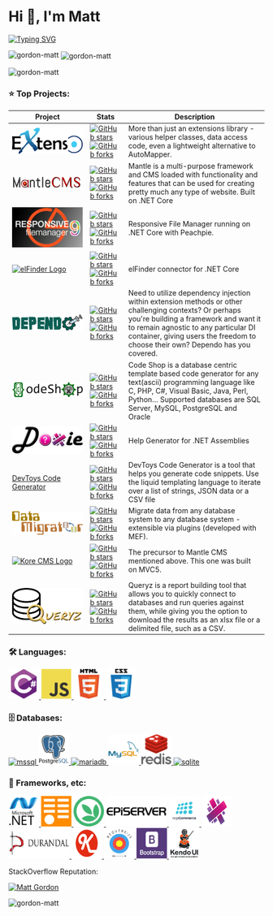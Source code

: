 # Hi 👋, I'm Matt

[![Typing SVG](https://readme-typing-svg.demolab.com?font=Fira+Code&pause=1000&vCenter=true&width=475&lines=BSc+in+Computer+Science;Microsoft+Certified+Solution+Developer;C%23+%7C+JavaScript+%7C+SQL)](https://gordon-matt.github.io/MyResume)

<p><img align="left" src="https://github-readme-stats.vercel.app/api/top-langs?username=gordon-matt&show_icons=true&theme=dark&title_color=ffffff&text_color=ffffff&locale=en&layout=compact" alt="gordon-matt" /></p>
<p>&nbsp;<img align="center" src="https://github-readme-stats.vercel.app/api?username=gordon-matt&show_icons=true&theme=dark&locale=en" alt="gordon-matt" /></p>
<p><img align="center" src="https://github-readme-streak-stats.herokuapp.com/?user=gordon-matt&theme=dark" alt="gordon-matt" /></p>

<h3 align="left">⭐ Top Projects:</h3>

| Project | Stats | Description |
|---------|-------|-------------|
| [![Extenso Logo](https://github.com/gordon-matt/Extenso/raw/master/_Misc/ExtensoLogo.png)](https://github.com/gordon-matt/Extenso) | [![GitHub stars](https://img.shields.io/github/stars/gordon-matt/Extenso?style=social)](https://github.com/gordon-matt/Extenso/stargazers)[![GitHub forks](https://img.shields.io/github/forks/gordon-matt/Extenso?style=social)](https://github.com/gordon-matt/Extenso/network/members) | More than just an extensions library - various helper classes, data access code, even a lightweight alternative to AutoMapper. |
| [![Mantle CMS Logo](https://github.com/gordon-matt/MantleCMS/raw/master/MantleCMS/wwwroot/img/logo.png)](https://github.com/gordon-matt/MantleCMS) | [![GitHub stars](https://img.shields.io/github/stars/gordon-matt/MantleCMS?style=social)](https://github.com/gordon-matt/MantleCMS/stargazers)[![GitHub forks](https://img.shields.io/github/forks/gordon-matt/MantleCMS?style=social)](https://github.com/gordon-matt/MantleCMS/network/members) | Mantle is a multi-purpose framework and CMS loaded with functionality and features that can be used for creating pretty much any type of website. Built on .NET Core |
| [![Responsive File Manager Logo](https://github.com/gordon-matt/peachpie-responsive-file-manager/raw/master/Misc/logo.png)](https://github.com/gordon-matt/peachpie-responsive-file-manager) | [![GitHub stars](https://img.shields.io/github/stars/gordon-matt/peachpie-responsive-file-manager?style=social)](https://github.com/gordon-matt/peachpie-responsive-file-manager/stargazers)[![GitHub forks](https://img.shields.io/github/forks/gordon-matt/peachpie-responsive-file-manager?style=social)](https://github.com/gordon-matt/peachpie-responsive-file-manager/network/members) | Responsive File Manager running on .NET Core with Peachpie. |
| [![elFinder Logo](https://github.com/gordon-matt/elFinder.NetCore/raw/master/_Misc/Logo.png)](https://github.com/gordon-matt/elFinder.NetCore) | [![GitHub stars](https://img.shields.io/github/stars/gordon-matt/elFinder.NetCore?style=social)](https://github.com/gordon-matt/elFinder.NetCore/stargazers)[![GitHub forks](https://img.shields.io/github/forks/gordon-matt/elFinder.NetCore?style=social)](https://github.com/gordon-matt/elFinder.NetCore/network/members) | elFinder connector for .NET Core |
| [![Dependo Logo](https://github.com/gordon-matt/Dependo/raw/master/_Misc/Logo.png)](https://github.com/gordon-matt/Dependo) | [![GitHub stars](https://img.shields.io/github/stars/gordon-matt/Dependo?style=social)](https://github.com/gordon-matt/Dependo/stargazers) [![GitHub forks](https://img.shields.io/github/forks/gordon-matt/Dependo?style=social)](https://github.com/gordon-matt/Dependo/network/members) | Need to utilize dependency injection within extension methods or other challenging contexts? Or perhaps you're building a framework and want it to remain agnostic to any particular DI container, giving users the freedom to choose their own? Dependo has you covered. |
| [![CodeShop Logo](https://github.com/gordon-matt/CodeShop/raw/main/Misc/Logo.jpg)](https://github.com/gordon-matt/CodeShop) | [![GitHub stars](https://img.shields.io/github/stars/gordon-matt/CodeShop?style=social)](https://github.com/gordon-matt/CodeShop/stargazers)[![GitHub forks](https://img.shields.io/github/forks/gordon-matt/CodeShop?style=social)](https://github.com/gordon-matt/CodeShop/network/members) | Code Shop is a database centric template based code generator for any text(ascii) programming language like C, PHP, C#, Visual Basic, Java, Perl, Python… Supported databases are SQL Server, MySQL, PostgreSQL and Oracle |
| [![Doxie Logo](https://github.com/gordon-matt/Doxie/raw/master/_Misc/logos/Doxie.png)](https://github.com/gordon-matt/Doxie) | [![GitHub stars](https://img.shields.io/github/stars/gordon-matt/Doxie?style=social)](https://github.com/gordon-matt/Doxie/stargazers)[![GitHub forks](https://img.shields.io/github/forks/gordon-matt/Doxie?style=social)](https://github.com/gordon-matt/Doxie/network/members) | Help Generator for .NET Assemblies |
| [DevToys Code Generator](https://github.com/gordon-matt/Heroicsoft.DevToys.CodeGenerator) | [![GitHub stars](https://img.shields.io/github/stars/gordon-matt/Heroicsoft.DevToys.CodeGenerator?style=social)](https://github.com/gordon-matt/Heroicsoft.DevToys.CodeGenerator/stargazers)[![GitHub forks](https://img.shields.io/github/forks/gordon-matt/Heroicsoft.DevToys.CodeGenerator?style=social)](https://github.com/gordon-matt/Heroicsoft.DevToys.CodeGenerator/network/members) | DevToys Code Generator is a tool that helps you generate code snippets. Use the liquid templating language to iterate over a list of strings, JSON data or a CSV file |
| [![Data Migrator Logo](https://github.com/gordon-matt/DataMigrator/raw/master/_Misc/Logo.png)](https://github.com/gordon-matt/DataMigrator) | [![GitHub stars](https://img.shields.io/github/stars/gordon-matt/DataMigrator?style=social)](https://github.com/gordon-matt/DataMigrator/stargazers)[![GitHub forks](https://img.shields.io/github/forks/gordon-matt/DataMigrator?style=social)](https://github.com/gordon-matt/DataMigrator/network/members) | Migrate data from any database system to any database system - extensible via plugins (developed with MEF). |
| [![Kore CMS Logo](https://github.com/Widecommerce/kore-cms/raw/master/KoreCMS/Media/kore-logo-light.png)](https://github.com/gordon-matt/KoreCMS) | [![GitHub stars](https://img.shields.io/github/stars/gordon-matt/KoreCMS?style=social)](https://github.com/gordon-matt/KoreCMS/stargazers)[![GitHub forks](https://img.shields.io/github/forks/gordon-matt/KoreCMS?style=social)](https://github.com/gordon-matt/KoreCMS/network/members) | The precursor to Mantle CMS mentioned above. This one was built on MVC5. |
| [![Queryz Logo](https://github.com/gordon-matt/Queryz/raw/main/_Misc/Logo.png)](https://github.com/gordon-matt/Queryz) | [![GitHub stars](https://img.shields.io/github/stars/gordon-matt/Queryz?style=social)](https://github.com/gordon-matt/Queryz/stargazers)[![GitHub forks](https://img.shields.io/github/forks/gordon-matt/Queryz?style=social)](https://github.com/gordon-matt/Queryz/network/members) | Queryz is a report building tool that allows you to quickly connect to databases and run queries against them, while giving you the option to download the results as an xlsx file or a delimited file, such as a CSV. |

<h3 align="left">🛠️ Languages:</h3>
<p align="left">
    <a href="https://www.w3schools.com/cs/" target="_blank" rel="noreferrer">
        <img src="https://raw.githubusercontent.com/devicons/devicon/master/icons/csharp/csharp-original.svg" alt="csharp" width="60" height="60"/>
    </a>
    <a href="https://developer.mozilla.org/en-US/docs/Web/JavaScript" target="_blank" rel="noreferrer">
        <img src="https://raw.githubusercontent.com/devicons/devicon/master/icons/javascript/javascript-original.svg" alt="javascript" width="60" height="60"/>
    </a>
    <a href="https://www.w3.org/html/" target="_blank" rel="noreferrer">
        <img src="https://raw.githubusercontent.com/devicons/devicon/master/icons/html5/html5-original-wordmark.svg" alt="html5" width="60" height="60"/>
    </a>
    <a href="https://www.w3schools.com/css/" target="_blank" rel="noreferrer">
        <img src="https://raw.githubusercontent.com/devicons/devicon/master/icons/css3/css3-original-wordmark.svg" alt="css3" width="60" height="60"/>
    </a>
</p>

### 🗄️ Databases:

<p align="left">
	<a href="https://www.microsoft.com/en-us/sql-server" target="_blank" rel="noreferrer">
		<img src="https://www.svgrepo.com/show/303229/microsoft-sql-server-logo.svg" alt="mssql" width="60" height="60"/>
	</a>
	<a href="https://www.postgresql.org" target="_blank" rel="noreferrer">
		<img src="https://raw.githubusercontent.com/devicons/devicon/master/icons/postgresql/postgresql-original-wordmark.svg" alt="postgresql" width="60" height="60"/>
	</a>
	<a href="https://mariadb.org/" target="_blank" rel="noreferrer">
		<img src="https://www.vectorlogo.zone/logos/mariadb/mariadb-icon.svg" alt="mariadb" width="60" height="60"/>
	</a>
	<a href="https://www.mysql.com/" target="_blank" rel="noreferrer">
		<img src="https://raw.githubusercontent.com/devicons/devicon/master/icons/mysql/mysql-original-wordmark.svg" alt="mysql" width="60" height="60"/>
	</a>
	<a href="https://redis.io" target="_blank" rel="noreferrer">
		<img src="https://raw.githubusercontent.com/devicons/devicon/master/icons/redis/redis-original-wordmark.svg" alt="redis" width="60" height="60"/>
	</a>
	<a href="https://www.sqlite.org/" target="_blank" rel="noreferrer">
		<img src="https://www.vectorlogo.zone/logos/sqlite/sqlite-icon.svg" alt="sqlite" width="60" height="60"/>
	</a>
</p>

<h3 align="left">🧰 Frameworks, etc:</h3>
<p align="left">
    <a href="https://dotnet.microsoft.com/" target="_blank" rel="noreferrer">
        <img src="https://raw.githubusercontent.com/devicons/devicon/master/icons/dot-net/dot-net-original-wordmark.svg" alt="dotnet" width="60" height="60"/>
    </a>
    <a href="https://www.odata.org/" target="_blank" rel="noreferrer">
        <img src="https://github.com/gordon-matt/gordon-matt/blob/master/img/odata.png" alt="odata" width="60" height="60"/>
    </a>
    <a href="https://orchardcore.net/" target="_blank" rel="noreferrer">
        <img src="https://github.com/gordon-matt/gordon-matt/blob/master/img/orchard.png" alt="orchard-cms" width="60" height="60"/>
    </a>
    <a href="https://www.optimizely.com/" target="_blank" rel="noreferrer">
        <img src="https://github.com/gordon-matt/gordon-matt/blob/master/img/episerver.png" alt="episerver-cms" width="120" height="60"/>
    </a>
    <a href="https://www.nopcommerce.com/" target="_blank" rel="noreferrer">
        <img src="https://github.com/gordon-matt/gordon-matt/blob/master/img/nopCommerce.png" alt="nopcommerce" width="60" height="60"/>
    </a>
    <a href="https://aurelia.io/" target="_blank" rel="noreferrer">
        <img src="https://github.com/gordon-matt/gordon-matt/blob/master/img/aurelia.jpg" alt="aurelia" width="60" height="60"/>
    </a>
    <a href="https://web.archive.org/web/20141227005720/http://durandaljs.com/" target="_blank" rel="noreferrer">
        <img src="https://github.com/gordon-matt/gordon-matt/blob/master/img/durandal.png" alt="durandal" width="120" height="60"/>
    </a>
    <a href="https://knockoutjs.com/" target="_blank" rel="noreferrer">
        <img src="https://github.com/gordon-matt/gordon-matt/blob/master/img/knockout.png" alt="knockoutjs" width="60" height="60"/>
    </a>
    <a href="https://requirejs.org/" target="_blank" rel="noreferrer">
        <img src="https://github.com/gordon-matt/gordon-matt/blob/master/img/requirejs.png" alt="requirejs" width="60" height="60"/>
    </a>
    <a href="https://getbootstrap.com" target="_blank" rel="noreferrer">
	<img src="https://github.com/gordon-matt/gordon-matt/blob/master/img/bootstrap.jpg" alt="bootstrap" width="60" height="60"/>
    </a>
    <a href="https://www.telerik.com/kendo-ui" target="_blank" rel="noreferrer">
        <img src="https://github.com/gordon-matt/gordon-matt/blob/master/img/kendo.png" alt="kendo-ui" width="60" height="60"/>
    </a>
</p>

StackOverflow Reputation: 

<p>
    <a href="https://stackoverflow.com/users/504031/matt" target="_blank">
        <img src="https://stackoverflow.com/users/flair/504031.png?theme=dark" width="208" height="58" alt="Matt Gordon" title="Stack Overflow, Q&amp; Profile info">
    </a>
</p>

<img src="https://komarev.com/ghpvc/?username=gordon-matt&label=GitHub%20Hits%20Since%202025-06-01%3A%20&color=ff0000&style=flat" alt="gordon-matt" />
